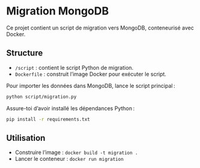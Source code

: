 # Migration MongoDB

Ce projet contient un script de migration vers MongoDB, conteneurisé avec Docker.

## Structure
- `/script` : contient le script Python de migration.
- `Dockerfile` : construit l’image Docker pour exécuter le script.

Pour importer les données dans MongoDB, lance le script principal :

```bash
python script/migration.py
```

Assure-toi d’avoir installé les dépendances Python :

```bash
pip install -r requirements.txt
```


## Utilisation
- Construire l’image : `docker build -t migration .`
- Lancer le conteneur : `docker run migration`